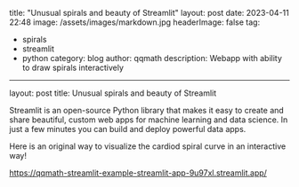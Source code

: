 title: "Unusual spirals and beauty of Streamlit"
layout: post
date: 2023-04-11 22:48
image: /assets/images/markdown.jpg
headerImage: false
tag:
- spirals
- streamlit
- python
category: blog
author: qqmath
description: Webapp with ability to draw spirals interactively
---



layout: post
title: Unusual spirals and beauty of Streamlit

Streamlit is an open-source Python library that makes it easy to create and share beautiful, custom web apps for machine learning and data science. In just a few minutes you can build and deploy powerful data apps.

Here is an original way to visualize the cardiod spiral curve in an interactive way!

https://qqmath-streamlit-example-streamlit-app-9u97xl.streamlit.app/
